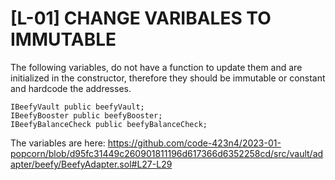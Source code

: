 # [L-01] CHANGE VARIBALES TO IMMUTABLE

The following variables, do not have a function to update them and are initialized in the constructor, therefore they should be immutable or constant and hardcode the addresses.

    IBeefyVault public beefyVault;
    IBeefyBooster public beefyBooster;
    IBeefyBalanceCheck public beefyBalanceCheck;

The variables are here:
https://github.com/code-423n4/2023-01-popcorn/blob/d95fc31449c260901811196d617366d6352258cd/src/vault/adapter/beefy/BeefyAdapter.sol#L27-L29

